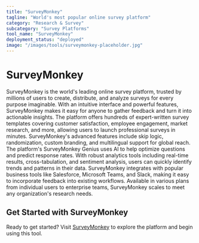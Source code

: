 ```yaml
---
title: "SurveyMonkey"
tagline: "World's most popular online survey platform"
category: "Research & Survey"
subcategory: "Survey Platforms"
tool_name: "SurveyMonkey"
deployment_status: "deployed"
image: "/images/tools/surveymonkey-placeholder.jpg"
---
```


# SurveyMonkey

SurveyMonkey is the world's leading online survey platform, trusted by millions of users to create, distribute, and analyze surveys for every purpose imaginable. With an intuitive interface and powerful features, SurveyMonkey makes it easy for anyone to gather feedback and turn it into actionable insights. The platform offers hundreds of expert-written survey templates covering customer satisfaction, employee engagement, market research, and more, allowing users to launch professional surveys in minutes. SurveyMonkey's advanced features include skip logic, randomization, custom branding, and multilingual support for global reach. The platform's SurveyMonkey Genius uses AI to help optimize questions and predict response rates. With robust analytics tools including real-time results, cross-tabulation, and sentiment analysis, users can quickly identify trends and patterns in their data. SurveyMonkey integrates with popular business tools like Salesforce, Microsoft Teams, and Slack, making it easy to incorporate feedback into existing workflows. Available in various plans from individual users to enterprise teams, SurveyMonkey scales to meet any organization's research needs.
## Get Started with SurveyMonkey

Ready to get started? Visit [SurveyMonkey](https://surveymonkey.com) to explore the platform and begin using this tool.
